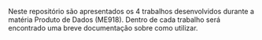 Neste repositório são apresentados os 4 trabalhos desenvolvidos durante a matéria Produto de Dados (ME918). Dentro de cada trabalho será encontrado uma breve documentação sobre como utilizar.